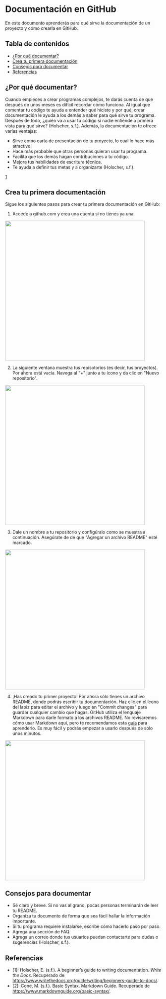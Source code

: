 # Documentación en GitHub
En este documento aprenderás para qué sirve la documentación de un proyecto y cómo crearla en GitHub.


## Tabla de contenidos
* [¿Por qué documentar?](#¿por-que-documentar?)
* [Crea tu primera documentación](#crea-tu-primera-documentación)
* [Consejos para documentar](#consejos-para-documentar)
* [Referencias](#referencias)


## ¿Por qué documentar?
Cuando empieces a crear programas complejos, te darás cuenta de que después de unos meses es difícil recordar cómo funciona. Al igual que comentar tu código te ayuda a entender qué hiciste y por qué, crear documentación le ayuda a los demás a saber para qué sirve tu programa. Después de todo, ¿quién va a usar tu código si nadie entiende a primera vista para qué sirve? (Holscher, s.f.). Además, la documentación te ofrece varias ventajas:

- Sirve como carta de presentación de tu proyecto, lo cual lo hace más atractivo.
- Hace más probable que otras personas quieran usar tu programa.
- Facilita que los demás hagan contribuciones a tu código.
- Mejora tus habilidades de escritura técnica.
- Te ayuda a definir tus metas y a organizarte (Holscher, s.f.).


[1](#[1])

## Crea tu primera documentación
Sigue los siguientes pasos para crear tu primera documentación en GitHub:

1. Accede a github.com y crea una cuenta si no tienes ya una. 
<img src="https://github.com/fcalod/Parcial1/blob/main/Imágenes/1.PNG" width="450">

2. La siguiente ventana muestra tus repisotorios (es decir, tus proyectos). Por ahora está vacía. Navega al "+" junto a tu ícono y da clic en "Nuevo repositorio".
<img src="https://github.com/fcalod/Parcial1/blob/main/Imágenes/2.PNG" width="450">

3. Dale un nombre a tu repositorio y configúralo como se muestra a continuación. Asegúrate de de que "Agregar un archivo README" esté marcado.
<img src="https://github.com/fcalod/Parcial1/blob/main/Imágenes/3.PNG" width="450">

4. ¡Has creado tu primer proyecto! Por ahora sólo tienes un archivo README, donde podrás escribir tu documentación. Haz clic en el ícono del lapiz para editar el archivo y luego en "Commit changes" para guardar cualquier cambio que hagas. GitHub utiliza el lenguaje Markdown para darle formato a los archivos README. No revisaremos cómo usar Markdown aquí, pero te recomendamos esta [guía](https://www.markdownguide.org/basic-syntax/) para aprenderlo. Es muy fácil y podrás empezar a usarlo después de sólo unos minutos.

<img src="https://github.com/fcalod/Parcial1/blob/main/Imágenes/4.PNG" width="450">

## Consejos para documentar
- Sé claro y breve. Si no vas al grano, pocas personas terminarán de leer tu README.
- Organiza tu documento de forma que sea fácil hallar la información importante.
- Si tu programa requiere instalarse, escribe cómo hacerlo paso por paso.
- Agrega una sección de FAQ.
- Agrega un correo donde tus usuarios puedan contactarte para dudas o sugerencias (Holscher, s.f.).

## Referencias
- <a name="[1]"> [1]: Holscher, E. (s.f.). A beginner’s guide to writing documentation. *Write the Docs*. Recuperado de https://www.writethedocs.org/guide/writing/beginners-guide-to-docs/.
- <a name="[2]"> [2]: Cone, M. (s.f.). Basic Syntax. Markdown Guide. Recuperado de https://www.markdownguide.org/basic-syntax/.
